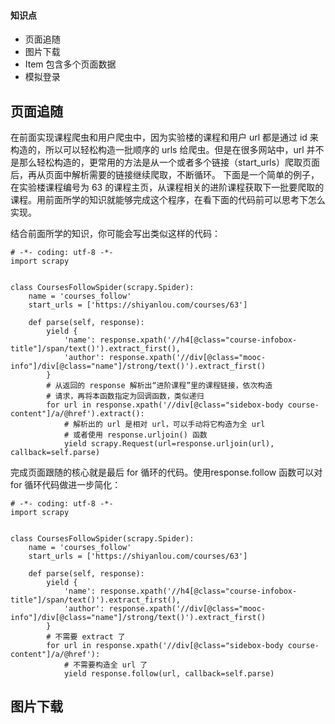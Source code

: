 
#### 知识点
- 页面追随
- 图片下载
- Item 包含多个页面数据
- 模拟登录


## 页面追随

在前面实现课程爬虫和用户爬虫中，因为实验楼的课程和用户 url 都是通过 id 来构造的，所以可以轻松构造一批顺序的 urls 给爬虫。但是在很多网站中，url 并不是那么轻松构造的，更常用的方法是从一个或者多个链接（start_urls）爬取页面后，再从页面中解析需要的链接继续爬取，不断循环。
下面是一个简单的例子，在实验楼课程编号为 63 的课程主页，从课程相关的进阶课程获取下一批要爬取的课程。用前面所学的知识就能够完成这个程序，在看下面的代码前可以思考下怎么实现。

结合前面所学的知识，你可能会写出类似这样的代码：
```
# -*- coding: utf-8 -*-
import scrapy


class CoursesFollowSpider(scrapy.Spider):
    name = 'courses_follow'
    start_urls = ['https://shiyanlou.com/courses/63']

    def parse(self, response):
        yield {
            'name': response.xpath('//h4[@class="course-infobox-title"]/span/text()').extract_first(),
            'author': response.xpath('//div[@class="mooc-info"]/div[@class="name"]/strong/text()').extract_first()
        }
        # 从返回的 response 解析出“进阶课程”里的课程链接，依次构造
        # 请求，再将本函数指定为回调函数，类似递归
        for url in response.xpath('//div[@class="sidebox-body course-content"]/a/@href').extract():
            # 解析出的 url 是相对 url，可以手动将它构造为全 url
            # 或者使用 response.urljoin() 函数
            yield scrapy.Request(url=response.urljoin(url), callback=self.parse)
```
完成页面跟随的核心就是最后 for 循环的代码。使用response.follow 函数可以对 for 循环代码做进一步简化：
```
# -*- coding: utf-8 -*-
import scrapy


class CoursesFollowSpider(scrapy.Spider):
    name = 'courses_follow'
    start_urls = ['https://shiyanlou.com/courses/63']

    def parse(self, response):
        yield {
            'name': response.xpath('//h4[@class="course-infobox-title"]/span/text()').extract_first(),
            'author': response.xpath('//div[@class="mooc-info"]/div[@class="name"]/strong/text()').extract_first()
        }
        # 不需要 extract 了
        for url in response.xpath('//div[@class="sidebox-body course-content"]/a/@href'):
            # 不需要构造全 url 了
            yield response.follow(url, callback=self.parse)

```

## 图片下载

            
